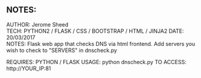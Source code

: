 ## NOTES:

AUTHOR: Jerome Sheed				          
TECH: PYTHON2 / FLASK / CSS / BOOTSTRAP / HTML / JINJA2 
DATE: 20/03/2017                                        
NOTES: Flask web app that checks DNS via html frontend. 
       Add servers you wish to check to "SERVERS" in dnscheck.py      

REQUIRES: PYTHON / FLASK
USAGE: python dnscheck.py
TO ACCESS: http://YOUR_IP:81                     
